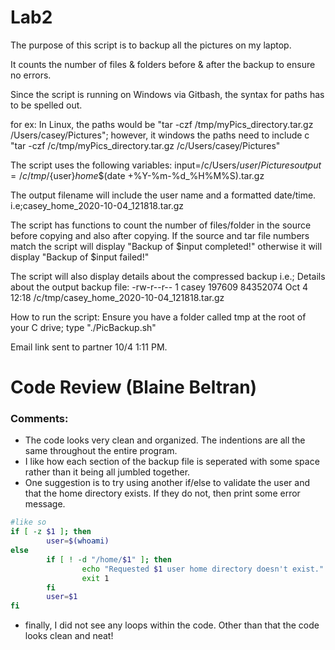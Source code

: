 # Lab2

The purpose of this script is to backup all the pictures on my laptop.

It counts the number of files & folders before & after the backup to ensure no errors.

Since the script is running on Windows via Gitbash, the syntax for paths has to be spelled out.

for ex:  In Linux, the paths would be "tar -czf /tmp/myPics_directory.tar.gz /Users/casey/Pictures"; however, it windows the paths need to include c
"tar -czf /c/tmp/myPics_directory.tar.gz /c/Users/casey/Pictures"

The script uses the following variables:
input=/c/Users/${user}/Pictures
output=/c/tmp/${user}_home_$(date +%Y-%m-%d_%H%M%S).tar.gz

The output filename will include the user name and a formatted date/time. i.e;casey_home_2020-10-04_121818.tar.gz

The script has functions to count the number of files/folder in the source before copying and also after copying.
If the source and tar file numbers match the script will display "Backup of $input completed!" otherwise it will display "Backup of $input failed!"

The script will also display details about the compressed backup 
i.e.; Details about the output backup file:
-rw-r--r-- 1 casey 197609 84352074 Oct  4 12:18 /c/tmp/casey_home_2020-10-04_121818.tar.gz

How to run the script: 
Ensure you have a folder called tmp at the root of your C drive;
type "./PicBackup.sh" 

Email link sent to partner 10/4 1:11 PM.

# Code Review (Blaine Beltran)
### Comments:
- The code looks very clean and organized. The indentions are all the same throughout the 
entire program.
- I like how each section of the backup file is seperated with some space rather than it being 
all jumbled together.
- One suggestion is to try using another if/else to validate the user and that the home directory exists. If they
do not, then print some error message.
```bash
#like so
if [ -z $1 ]; then
        user=$(whoami)
else
        if [ ! -d "/home/$1" ]; then
                echo "Requested $1 user home directory doesn't exist."
                exit 1
        fi
        user=$1
fi

```
- finally, I did not see any loops within the code. Other than that the code looks
clean and neat!
